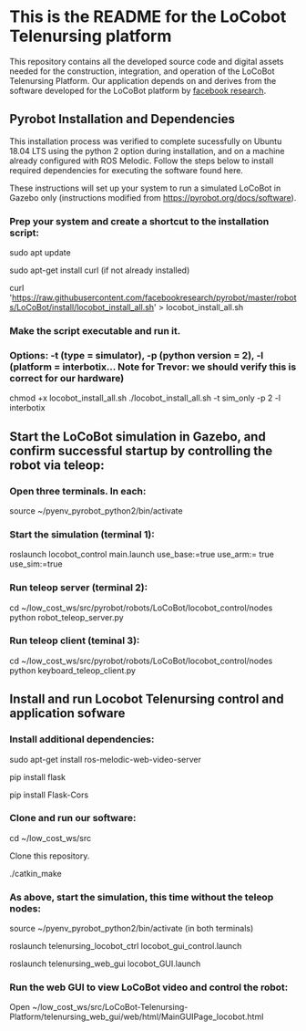 # This is the README for the LoCobot Telenursing platform
This repository contains all the developed source code and digital assets needed for the construction, integration, and operation of the LoCoBot Telenursing Platform. Our application depends on and derives from the software developed for the LoCoBot platform by [facebook research](https://github.com/facebookresearch/pyrobot).

## Pyrobot Installation and Dependencies
This installation process was verified to complete sucessfully on Ubuntu 18.04 LTS using the python 2 option during installation, and on a machine already configured with ROS Melodic. Follow the steps below to install required dependencies for executing the software found here. 

These instructions will set up your system to run a simulated LoCoBot in Gazebo only (instructions modified from https://pyrobot.org/docs/software).

### Prep your system and create a shortcut to the installation script:

sudo apt update

sudo apt-get install curl   (if not already installed)

curl 'https://raw.githubusercontent.com/facebookresearch/pyrobot/master/robots/LoCoBot/install/locobot_install_all.sh' > locobot_install_all.sh

### Make the script executable and run it.  
### Options: -t (type = simulator), -p (python version = 2), -l (platform = interbotix… Note for Trevor: we should verify this is correct for our hardware)

chmod +x locobot_install_all.sh
./locobot_install_all.sh -t sim_only -p 2 -l interbotix

## Start the LoCoBot simulation in Gazebo, and confirm successful startup by controlling the robot via teleop:

### Open three terminals.  In each:
source ~/pyenv_pyrobot_python2/bin/activate

### Start the simulation (terminal 1):

roslaunch locobot_control main.launch use_base:=true use_arm:= true use_sim:=true 

### Run teleop server (terminal 2):

cd ~/low_cost_ws/src/pyrobot/robots/LoCoBot/locobot_control/nodes
python robot_teleop_server.py

### Run teleop client (teminal 3):

cd ~/low_cost_ws/src/pyrobot/robots/LoCoBot/locobot_control/nodes
python keyboard_teleop_client.py

## Install and run Locobot Telenursing control and application sofware

### Install additional dependencies:

sudo apt-get install ros-melodic-web-video-server

pip install flask

pip install Flask-Cors

### Clone and run our software:

cd  ~/low_cost_ws/src

Clone this repository.

./catkin_make

### As above, start the simulation, this time without the teleop nodes:

source ~/pyenv_pyrobot_python2/bin/activate (in both terminals)

roslaunch telenursing_locobot_ctrl locobot_gui_control.launch 

roslaunch telenursing_web_gui locobot_GUI.launch

### Run the web GUI to view LoCoBot video and control the robot:

Open ~/low_cost_ws/src/LoCoBot-Telenursing-Platform/telenursing_web_gui/web/html/MainGUIPage_locobot.html
